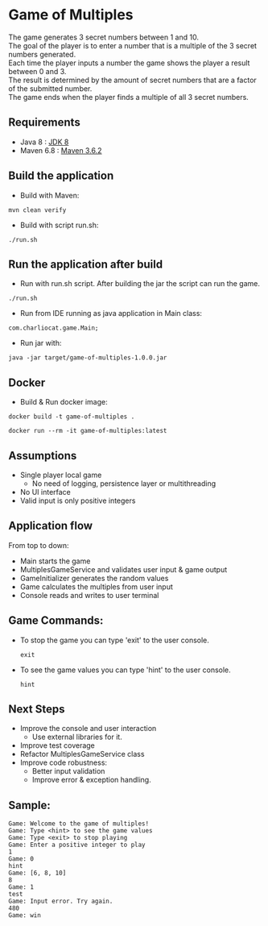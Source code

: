 # Game of Multiples
The game generates 3 secret numbers between 1 and 10.  
The goal of the player is to enter a number that is a multiple of the 3 secret numbers generated.  
Each time the player inputs a number the game shows the player a result between 0 and 3.  
The result is determined by the amount of secret numbers that are a factor of the submitted number.  
The game ends when the player finds a multiple of all 3 secret numbers.

## Requirements
- Java 8 : [JDK 8]
- Maven 6.8 : [Maven 3.6.2]

## Build the application

- Build with Maven:
```
mvn clean verify
```

- Build with script run.sh:
```
./run.sh
```

## Run the application after build
- Run with run.sh script. After building the jar the script can run the game.
```
./run.sh
```

- Run from IDE running as java application in Main class:
```
com.charliocat.game.Main;
```

- Run jar with:
```
java -jar target/game-of-multiples-1.0.0.jar
```

## Docker
- Build & Run docker image:
```
docker build -t game-of-multiples .  

docker run --rm -it game-of-multiples:latest
```


## Assumptions
- Single player local game
     - No need of logging, persistence layer or multithreading
- No UI interface
- Valid input is only positive integers 

## Application flow

From top to down:
- Main starts the game
- MultiplesGameService and validates user input & game output
- GameInitializer generates the random values
- Game calculates the multiples from user input
- Console reads and writes to user terminal

## Game Commands:
- To stop the game you can type 'exit' to the user console.
  ```
  exit
  ```

- To see the game values you can type 'hint' to the user console.
  ```
  hint
  ```

## Next Steps
- Improve the console and user interaction
    - Use external libraries for it.
- Improve test coverage
- Refactor MultiplesGameService class
- Improve code robustness:
    - Better input validation
    - Improve error & exception handling.

## Sample:

```
Game: Welcome to the game of multiples!
Game: Type <hint> to see the game values
Game: Type <exit> to stop playing
Game: Enter a positive integer to play
1
Game: 0
hint
Game: [6, 8, 10]
8
Game: 1
test
Game: Input error. Try again.
480
Game: win

```


[JDK 8]: https://jdk.java.net/8/
[Maven 3.6.2]: https://docs.gradle.org/6.8/release-notes.html